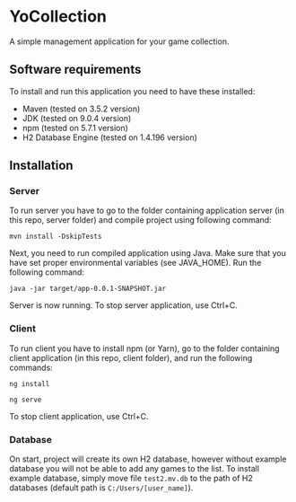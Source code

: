 # YoCollection

A simple management application for your game collection.

## Software requirements

To install and run this application you need to have these installed:

* Maven (tested on 3.5.2 version)
* JDK (tested on 9.0.4 version)
* npm (tested on 5.7.1 version)
* H2 Database Engine (tested on 1.4.196 version)


## Installation

### Server

To run server you have to go to the folder containing application server (in this repo, server folder) and compile project using following command:
```
mvn install -DskipTests
```
Next, you need to run compiled application using Java. Make sure that you have set proper environmental variables (see JAVA_HOME). Run the following command:
```
java -jar target/app-0.0.1-SNAPSHOT.jar
```
Server is now running. To stop server application, use Ctrl+C.

### Client

To run client you have to install npm (or Yarn), go to the folder containing client application (in this repo, client folder), and run the following commands:
```
ng install
```

```
ng serve
```

To stop client application, use Ctrl+C.

### Database

On start, project will create its own H2 database, however without example database you will not be able to add any games to the list. To install example database, simply move file `test2.mv.db` to the path of H2 databases (default path is `C:/Users/[user_name]`).



